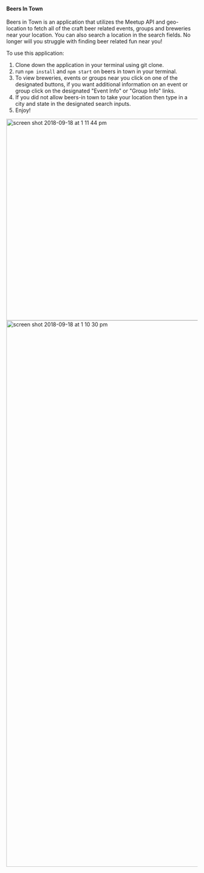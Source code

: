 #### Beers In Town

Beers in Town is an application that utilizes the Meetup API and geo-location to fetch all of the craft beer related events, groups and breweries near your location. You can also search a location in the search fields. No longer will you struggle with finding beer related fun near you!

To use this application:

1. Clone down the application in your terminal using git clone.
2. run `npm install` and `npm start` on beers in town in your terminal.
3. To view breweries, events or groups near you click on one of the designated buttons, if you want additional information on an event or group click on the designated "Event Info" or "Group Info" links.
4. If you did not allow beers-in town to take your location then type in a city and state in the designated search inputs.
5. Enjoy!


<img width="530" alt="screen shot 2018-09-18 at 1 11 44 pm" src="https://user-images.githubusercontent.com/29244492/45711235-2523ad00-bb46-11e8-8d82-edf3a7ce4a8d.png">


<img width="1436" alt="screen shot 2018-09-18 at 1 10 30 pm" src="https://user-images.githubusercontent.com/29244492/45711268-44bad580-bb46-11e8-8afa-edf9b2c19a05.png">
